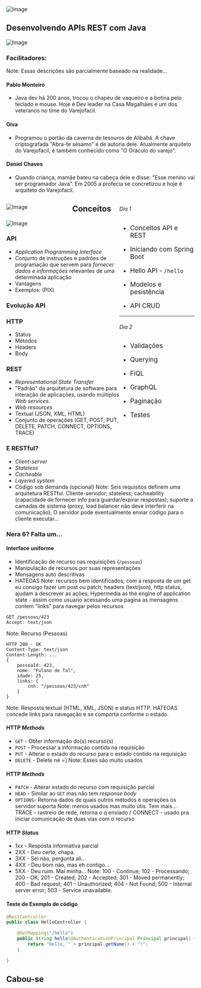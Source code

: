 ![Image](imagens/devacademy.png)



## Desenvolvendo APIs REST com Java



![Image](imagens/techs.png)



### Facilitadores:
Note: Essas descrições são parcialmente baseado na realidade...



#### Pablo Monteiro
- Java dev há 200 anos, trocou o chapéu de vaqueiro e a botina pelo teclado e mouse. Hoje é Dev leader na Casa Magalhães e um dos veteranos no time do Varejofacil.



#### Giva
- Programou o portão da caverna de tesouros de Alibabá. A chave criptografada "Abra-te sésamo" é de autoria dele. Atualmente arquiteto do Varejofacil, é também conhecido como "O Oráculo do varejo".



#### Daniel Chaves
- Quando criança, mamãe bateu na cabeça dele e disse: "Esse menino vai ser programador Java". Em 2005 a profecia se concretizou e hoje é arquiteto do Varejofacil.



<div style="float: left; width: 35%"> 

![Image](imagens/cronograma.png)

</div>
<div style="float: right; width: 40%;">

<div style="text-align:left">

<h6> Dia 1 </h6>
<span style="font-size: 17px"> 

 - Conceitos API e REST
 
 - Iniciando com Spring Boot
 
 - Hello API - `/hello`
 
 - Modelos e pesistência

 - API CRUD

</span>

***

<h6> Dia 2 </h6>

<span style="font-size: 17px"> 

 - Validações

 - Querying
  - FiQL
  - GraphQL
  - Paginação

 - Testes

</span>
</div>
</div>



## Conceitos



![Image](imagens/api.png)



### API

- _Application Programming Interface_
- Conjunto de instruções e padrões de programação que servem para *fornecer dados e informações* relevantes de uma determinada aplicação
- Vantagens
- Exemplos: (PIX)



### Evolução API



### HTTP
- Status
- Métodos
- Headers
- Body 



### REST
- _Representational State Transfer_
- "Padrão" da arquitetura de software para interação de aplicações, usando múltiplos _Web services_.
- _Web resources_
- Textual (JSON, XML, HTML)
- Conjunto de operações (GET, POST, PUT, DELETE, PATCH, CONNECT, OPTIONS, TRACE)



### E RESTful?
- _Client-server_
- _Stateless_
- _Cacheable_
- _Layered system_
- Código sob demanda (opcional)
Note: Seis requisitos definem uma arquitetura RESTful. Cliente-servidor; stateless; cacheability (capacidade de fornecer info para guardar/expirar respostas); suporte a camadas de sistema (proxy, load balancer não deve interferir na comunicação); O servidor pode eventualmente enviar código para o cliente executar...



### Nera 6? Falta um...



#### Interface uniforme
- Identificação de recurso nas requisições (`/pessoas`)
- Manipulação de recursos por suas representações
- Mensagens auto descritivas
- HATEOAS
Note: recursos bem identificados; com a resposta de um get eu consigo fazer um post ou patch; headers (text/json), http status, ajudam a descrever as ações; Hypermedia as the engine of application state - assim como usuario acessando uma pagina as mensagens contem "links" para navegar pelos recursos



```log
GET /pessoas/423
Accept: text/json
```
Note: Recurso (Pessoas)



```log
HTTP 200 - OK
Content-Type: text/json
Content-Length: ...
{
    pessoaId: 423,
    nome: "Fulano de Tal",
    idade: 25,
    links: {
        cnh: "/pessoas/423/cnh"
    }
}
```
Note: Resposta textual (HTML, XML, JSON) e status HTTP. HATEOAS concede links para navegação e se comporta conforme o estado.



#### HTTP _Methods_
- `GET`    - Obter informação do(s) recurso(s)
- `POST`   - Processar a informação contida na requisição
- `PUT`    - Alterar o estado do recurso para o estado contido na requisição
- `DELETE` - Delete né =]
Note: Esses são muito usados



#### HTTP _Methods_
- `PATCH`  - Alterar estado do recurso com requisição parcial
- `HEAD`   - Similar ao `GET` mas não tem _response body_
- `OPTIONS`- Retorna dados de quais outros métodos e operações os servidor suporta
Note: menos usados mas muito útis. Tem mais... TRACE - rastreio de rede, retorna o q enviado / CONNECT - usado pra iniciar comunicação de duas vias com o recurso



#### HTTP _Status_
- 1xx - Resposta informativa parcial
- 2XX - Deu certo, chapa.
- 3XX - Sei não, pergunta ali...
- 4XX - Deu bom não, mas eh contigo...
- 5XX - Deu ruim. Mal minha...
Note: 100 - Continue; 102 - Processando; 200 - OK; 201 - Created; 202 - Accepted; 301 - Moved permanently; 400 - Bad request; 401 - Unauthorized; 404 - Not Found; 500 - Internal server error; 503 - Service unavailable.



#### Teste de Exemplo de código
```java
@RestController
public class HelloController {

    @GetMapping("/hello")
    public String hello(@AuthenticationPrincipal Principal principal) {
        return "Hello, " + principal.getName() + "!";
    }

}
```



## Cabou-se